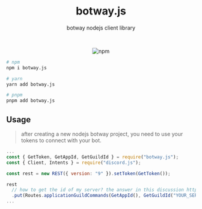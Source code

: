 <div align="center">
  <h1>botway.js</h1>
	<p>
		botway nodejs client library
	</p>
	<br />
	<p>
		<img alt="npm" src="https://img.shields.io/npm/v/botway.js?logo=npm&style=flat-square">
	</p>
</div>

```bash
# npm
npm i botway.js

# yarn
yarn add botway.js

# pnpm
pnpm add botway.js
```

## Usage

> after creating a new nodejs botway project, you need to use your tokens to connect with your bot.

```js
...
const { GetToken, GetAppId, GetGuildId } = require("botway.js");
const { Client, Intents } = require("discord.js");

const rest = new REST({ version: "9" }).setToken(GetToken());

rest
  // how to get the id of my server? the answer in this discussion https://github.com/abdfnx/botway/discussions/4#discussioncomment-2653737
  .put(Routes.applicationGuildCommands(GetAppId(), GetGuildId("YOUR_SERVER_NAME"))
...
```
